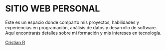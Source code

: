 # SITIO WEB PERSONAL
Este es un espacio donde comparto mis proyectos, habilidades y experiencias en programación, análisis de datos y desarrollo de software. Aquí encontrarás detalles sobre mi formación y mis intereses en tecnología.

[Cristian R](https://cristianriverag.netlify.app/)
